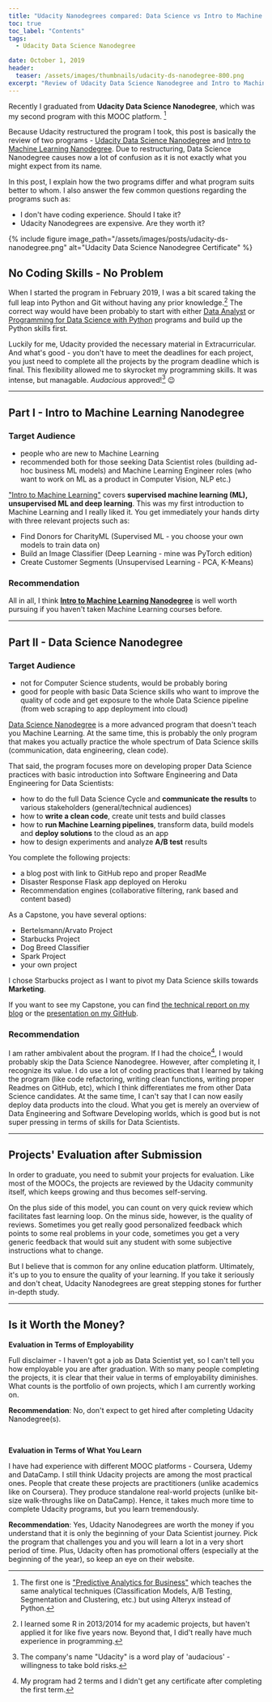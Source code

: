 ```yaml
---
title: "Udacity Nanodegrees compared: Data Science vs Intro to Machine Learning"
toc: true
toc_label: "Contents"
tags:
  - Udacity Data Science Nanodegree

date: October 1, 2019
header:
  teaser: /assets/images/thumbnails/udacity-ds-nanodegree-800.png
excerpt: "Review of Udacity Data Science Nanodegree and Intro to Machine Learning Nanodegree"
---
```



Recently I graduated from **Udacity Data Science Nanodegree**, which was my second program with this MOOC platform. [^ft1] 

Because Udacity restructured the program I took, this post is basically the review of two programs - [Udacity Data Science Nanodegree](/https://www.udacity.com/course/data-scientist-nanodegree--nd025) and [Intro to Machine Learning Nanodegree](https://www.udacity.com/course/intro-to-machine-learning-nanodegree--nd229). Due to restructuring, Data Science Nanodegree causes now a lot of confusion as it is not exactly what you might expect from its name.

In this post, I explain how the two programs differ and what program suits better to whom. I also answer the few common questions regarding the programs such as:
- I don't have coding experience. Should I take it?
- Udacity Nanodegrees are expensive. Are they worth it? 

{% include figure image_path="/assets/images/posts/udacity-ds-nanodegree.png" alt="Udacity Data Science Nanodegree Certificate" %}


## No Coding Skills - No Problem

When I started the program in February 2019, I was a bit scared taking the full leap into Python and Git without having any prior knowledge.[^ft2] The correct way would have been probably to start with either [Data Analyst](https://www.udacity.com/course/data-analyst-nanodegree--nd002) or [Programming for Data Science with Python](https://www.udacity.com/course/programming-for-data-science-nanodegree--nd104) programs and build up the Python skills first. 

Luckily for me, Udacity provided the necessary material in Extracurricular. And what's good - you don't have to meet the deadlines for each project, you just need to complete all the projects by the program deadline which is final. This flexibility allowed me to skyrocket my programming skills. It was intense, but managable. _Audacious_ approved![^ft3] 😉 

-----------------------------------------------------
## Part I - Intro to Machine Learning Nanodegree

### Target Audience
- people who are new to Machine Learning 
- recommended both for those seeking Data Scientist roles (building ad-hoc business ML models) and Machine Learning Engineer roles (who want to work on ML as a product in Computer Vision, NLP etc.)


["Intro to Machine Learning"](https://www.udacity.com/course/intro-to-machine-learning-nanodegree--nd229) covers **supervised machine learning (ML), unsupervised ML and deep learning**. 
This was my first introduction to Machine Learning and I really liked it. You get immediately your hands dirty with three relevant projects such as:
  - Find Donors for CharityML (Supervised ML - you choose your own models to train data on)
  - Build an Image Classifier (Deep Learning - mine was PyTorch edition)
  - Create Customer Segments (Unsupervised Learning - PCA, K-Means)


### Recommendation
All in all, I think **[Intro to Machine Learning Nanodegree](https://www.udacity.com/course/intro-to-machine-learning-nanodegree--nd229)** is well worth pursuing if you haven't taken Machine Learning courses before.

-----------------------------------------------------
## Part II - Data Science Nanodegree

### Target Audience
- not for Computer Science students, would be probably boring
- good for people with basic Data Science skills who want to improve the quality of code and get exposure to the whole Data Science pipeline (from web scraping to app deployment into cloud)


[Data Science Nanodegree](https://www.udacity.com/course/data-scientist-nanodegree--nd025) is a more advanced program that doesn't teach you Machine Learning. At the same time, this is probably the only program that makes you actually practice the whole spectrum of Data Science skills (communication, data engineering, clean code). 

 That said, the program focuses more on developing proper Data Science practices with basic introduction into Software Engineering and Data Engineering for Data Scientists:
-  how to do the full Data Science Cycle and **communicate the results** to various stakeholders (general/technical audiences)
-  how to **write a clean code**, create unit tests and build classes
-  how to **run Machine Learning pipelines**, transform data, build models and **deploy solutions** to the cloud as an app
-  how to design experiments and analyze **A/B test** results 


You complete the following projects:
  - a blog post with link to GitHub repo and proper ReadMe 
  - Disaster Response Flask app deployed on Heroku 
  - Recommendation engines (collaborative filtering, rank based and content based)


As a Capstone, you have several options:
  - Bertelsmann/Arvato Project
  - Starbucks Project
  - Dog Breed Classifier
  - Spark Project 
  - your own project

I chose Starbucks project as I want to pivot my Data Science skills towards **Marketing**. 

If you want to see my Capstone, you can find [the technical report on my blog](/Starbucks-Rewards-Program/) or the [presentation on my GitHub](https://github.com/k-bosko/Starbucks_rewards).

### Recommendation
I am rather ambivalent about the program. If I had the choice[^ft4], I would probably skip the Data Science Nanodegree. However, after completing it, I  recognize its value. I do use a lot of coding practices that I learned by taking the program (like code refactoring, writing clean functions, writing proper Readmes on GitHub, etc), which I think differentiates me from other Data Science candidates. At the same time, I can't say that I can now easily deploy data products into the cloud. What you get is merely an overview of Data Engineering and Software Developing worlds, which is good but is not super pressing in terms of skills for Data Scientists. 


-----------------------------------------------------
## Projects' Evaluation after Submission

In order to graduate, you need to submit your projects for evaluation. Like most of the MOOCs, the projects are reviewed by the Udacity community itself, which keeps growing and thus becomes self-serving. 

On the plus side of this model, you can count on very quick review which facilitates fast learning loop. On the minus side, however, is the quality of reviews. Sometimes you get really good personalized feedback which points to some real problems in your code, sometimes you get a very generic feedback that would suit any student with some subjective instructions what to change. 

But I believe that is common for any online education platform. Ultimately, it's up to you to ensure the quality of your learning. If you 
take it seriously and don't cheat, Udacity Nanodegrees are great stepping stones for further in-depth study.

-----------------------------------------------------
## Is it Worth the Money?

**Evaluation in Terms of Employability**

Full disclaimer - I haven't got a job as Data Scientist yet, so I can't tell you how employable you are after graduation. With so many people completing the projects, it is clear that their value in terms of employability diminishes. What counts is the portfolio of own projects, which I am currently working on.

**Recommendation**: 
No, don't expect to get hired after completing Udacity Nanodegree(s).

&nbsp;

**Evaluation in Terms of What You Learn**

I have had experience with different MOOC platforms - Coursera, Udemy and DataCamp. I still think Udacity projects are among the most practical ones. People that create these projects are practitioners (unlike academics like on Coursera). They produce standalone real-world projects (unlike bit-size walk-throughs like on DataCamp). Hence, it takes much more time to complete Udacity programs, but you learn tremendously. 

**Recommendation**: 
Yes, Udacity Nanodegrees are worth the money if you understand that it is only the beginning of your Data Scientist journey. Pick the program that challenges you and you will learn a lot in a very short period of time. Plus, Udacity often has promotional offers (especially at the beginning of the year), so keep an eye on their website.



[^ft1]: The first one is ["Predictive Analytics for Business"](https://www.udacity.com/course/predictive-analytics-for-business-nanodegree--nd008) which teaches the same analytical techniques (Classification Models, A/B Testing, Segmentation and Clustering, etc.) but using Alteryx instead of Python.
[^ft2]: I learned some R in 2013/2014 for my academic projects, but haven't applied it for like five years now. Beyond that, I did't really have much experience in programming. 
[^ft3]: The company's name "Udacity" is a word play of 'audacious' - willingness to take bold risks.
[^ft4]: My program had 2 terms and I didn't get any certificate after completing the first term. 